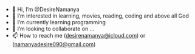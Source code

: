 - 👋 Hi, I’m @DesireNamanya
- 👀 I’m interested in learning, movies, reading, coding and above all God
- 🌱 I’m currently learning programming
- 💞️ I’m looking to collaborate on ...
- 📫 How to reach me (desirenamanya@icloud.com) or (namanyadesire090@gmail.com)

<!---
DesireNamanya/DesireNamanya is a ✨ special ✨ repository because its `README.md` (this file) appears on your GitHub profile.
You can click the Preview link to take a look at your changes.
--->

